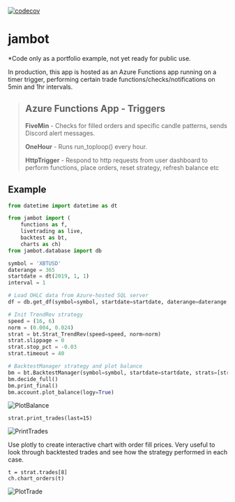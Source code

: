 [![codecov](https://codecov.io/gh/jaymegordo/jambot/branch/main/graph/badge.svg?token=0UP511O2IZ)](https://codecov.io/gh/jaymegordo/jambot)

# jambot
*Code only as a portfolio example, not yet ready for public use.

In production, this app is hosted as an Azure Functions app running on a timer trigger, performing certain trade functions/checks/notifications on 5min and 1hr intervals.

>## Azure Functions App - Triggers
>**FiveMin** - Checks for filled orders and specific candle patterns, sends Discord alert messages.
>
>**OneHour** - Runs run_toploop() every hour.
>
>**HttpTrigger** - Respond to http requests from user dashboard to perform functions, place orders, reset strategy, refresh balance etc

## Example
``` py
from datetime import datetime as dt

from jambot import (
    functions as f,
    livetrading as live,
    backtest as bt,
    charts as ch)
from jambot.database import db

symbol = 'XBTUSD'
daterange = 365
startdate = dt(2019, 1, 1)
interval = 1

# Load OHLC data from Azure-hosted SQL server 
df = db.get_df(symbol=symbol, startdate=startdate, daterange=daterange, interval=interval)

# Init TrendRev strategy
speed = (16, 6)
norm = (0.004, 0.024)
strat = bt.Strat_TrendRev(speed=speed, norm=norm)
strat.slippage = 0
strat.stop_pct = -0.03
strat.timeout = 40

# BacktestManager strategy and plot balance
bm = bt.BacktestManager(symbol=symbol, startdate=startdate, strats=[strat], df=df)
bm.decide_full()
bm.print_final()
bm.account.plot_balance(logy=True)
```
![PlotBalance](docs/pics/PlotBalance.png)

```
strat.print_trades(last=15)
```
![PrintTrades](docs/pics/PrintTrades.png)

Use plotly to create interactive chart with order fill prices. Very useful to look through backtested trades and see how the strategy performed in each case.
```
t = strat.trades[8]
ch.chart_orders(t)
```
![PlotTrade](docs/pics/PlotTrade.png)